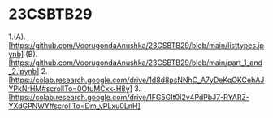 # 23CSBTB29
1.(A).[https://github.com/VoorugondaAnushka/23CSBTB29/blob/main/listtypes.ipynb]
(B).[https://github.com/VoorugondaAnushka/23CSBTB29/blob/main/part_1_and_2.ipynb]
2.[https://colab.research.google.com/drive/1d8d8psNNhO_A7yDeKqOKCehAJYPkNrHM#scrollTo=0OtuMCxk-H8y]
3.[https://colab.research.google.com/drive/1FG5GIt0I2v4PdPbJ7-RYARZ-YXdGPNWY#scrollTo=Dm_vPLxu0LnH]
